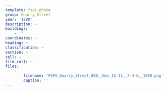 ```yaml
---
template: fsps_photo
group: Quarry_Street
year: '1980'
description: ~
buildings:
    - ''
coordinates: ~
heading: ~
classification: ~
section: ~
cell: ~
film_roll: ~
files:
    -
        filename: 'FSPS_Quarry_Street_008,_Nos_15-11,_7-4-G,_1980.png'
        caption: ''
---
```

